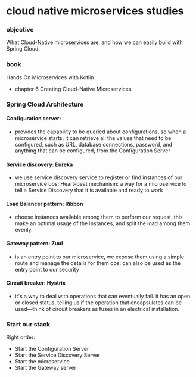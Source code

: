# cloud native microservices studies

### objective
What Cloud-Native microservices are, and how we can easily build with Spring Cloud.

### book
Hands On Microservices with Kotlin
- chapter 6 Creating Cloud-Native Microservices

### Spring Cloud Architecture

#### Configuration server:
- provides the capability to be queried about configurations, so when a microservice starts, it can retrieve all the 
values that need to be configured, such as URL, database connections, password, and anything that can be configured, from the Configuration Server

#### Service discovery: Eureka
- we use service discovery service to register or find instances of our microservice
obs: Heart-beat mechanism: a way for a microservice to tell a Service Discovery that it is available and ready to work

#### Load Balancer pattern: Ribbon
-  choose instances available among them to perform our request. this make an optimal usage of the instances, and split the load among them evenly.

#### Gateway pattern: Zuul
- is an entry point to our microservice, we expose them using a simple route and manage the details for them
obs: can also be used as the entry point to our security

#### Circuit breaker: Hystrix
- it's a way to deal with operations that can eventually fail. it has an open or closed status, telling us if the operation 
that encapsulates can be used—think of circuit breakers as fuses in an electrical installation.

### Start our stack ###
Right order:
- Start the Configuration Server
- Start the Service Discovery Server
- Start the microservice
- Start the Gateway server
